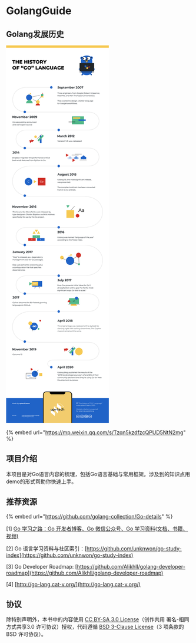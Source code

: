 # GolangGuide

## Golang发展历史

![](.gitbook/assets/image%20%2813%29.png)

{% embed url="https://mp.weixin.qq.com/s/Tzqn5kzdfzcQPUD5NtN2mg" %}



## 项目介绍

本项目是对Go语言内容的梳理，包括Go语言基础与常用框架。涉及到的知识点用demo的形式帮助你快速上手。

## 推荐资源

{% embed url="https://github.com/golang-collection/Go-details" %}

\[1\] [Go 学习之路：Go 开发者博客、Go 微信公众号、Go 学习资料\(文档、书籍、视频\)](https://github.com/talkgo/read)

\[2\] Go 语言学习资料与社区索引：[https://github.com/unknwon/go-study-index](https://github.com/unknwon/go-study-index)

\[3\] Go Developer Roadmap: [https://github.com/Alikhll/golang-developer-roadmap](https://github.com/Alikhll/golang-developer-roadmap)

\[4\] [http://go-lang.cat-v.org/](http://go-lang.cat-v.org/)

## 协议

除特别声明外，本书中的内容使用 [CC BY-SA 3.0 License](http://creativecommons.org/licenses/by-sa/3.0/)（创作共用 署名-相同方式共享3.0 许可协议）授权，代码遵循 [BSD 3-Clause License](https://github.com/astaxie/build-web-application-with-golang/blob/master/LICENSE.md)（3 项条款的 BSD 许可协议）。

